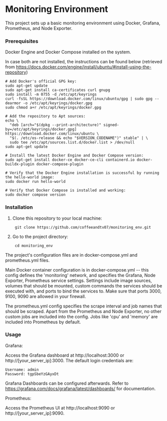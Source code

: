 # Monitoring Environment

This project sets up a basic monitoring environment using Docker, Grafana, Prometheus, and Node Exporter.

### Prerequisites

Docker Engine and Docker Compose installed on the system. 

In case both are not installed, the instructions can be found below (retrieved from https://docs.docker.com/engine/install/ubuntu/#install-using-the-repository)

    # Add Docker's official GPG key:
    sudo apt-get update
    sudo apt-get install ca-certificates curl gnupg
    sudo install -m 0755 -d /etc/apt/keyrings
    curl -fsSL https://download.docker.com/linux/ubuntu/gpg | sudo gpg --dearmor -o /etc/apt/keyrings/docker.gpg
    sudo chmod a+r /etc/apt/keyrings/docker.gpg

    # Add the repository to Apt sources:
    echo \
      "deb [arch="$(dpkg --print-architecture)" signed-by=/etc/apt/keyrings/docker.gpg] https://download.docker.com/linux/ubuntu \
      "$(. /etc/os-release && echo "$VERSION_CODENAME")" stable" | \
      sudo tee /etc/apt/sources.list.d/docker.list > /dev/null
    sudo apt-get update

    # Install the latest Docker Engine and Docker Compose version:
    sudo apt-get install docker-ce docker-ce-cli containerd.io docker-buildx-plugin docker-compose-plugin

    # Verify that the Docker Engine installation is successful by running the hello-world image:
    sudo docker run hello-world

    # Verify that Docker Compose is installed and working: 
    sudo docker compose version

### Installation

1. Clone this repository to your local machine:
      
        git clone https://github.com/coffeeandtv07/monitoring_env.git
      

2. Go to the project directory:

        cd monitoring_env

The project's configuration files are in docker-compose.yml and prometheus.yml files. 

Main Docker container configuration is in docker-compose.yml -- this config defines the 'monitoring' network, and specifies the Grafana, Node Exporter, Prometheus service settings.
Settings include image sources, volumes that should be mounted, custom commands the services should be executed with, and ports to bind the services to.
Make sure that ports 3000, 9100, 9090 are allowed in your firewall.

The prometheus.yml config specifies the scrape interval and job names that should be scraped. Apart from the Prometheus and Node Exporter, no other custom jobs are included into the config.
Jobs like 'cpu' and 'memory' are included into Prometheus by default.

### Usage

Grafana: 

Access the Grafana dashboard at http://localhost:3000 or http://[your_server_ip]:3000. 
The default login credentials are:

    Username: admin
    Password: tgpSbeYzGAyxDt
  
Grafana Dashboards can be configured afterwards. Refer to https://grafana.com/docs/grafana/latest/dashboards/ for documentation.

Prometheus: 

Access the Prometheus UI at http://localhost:9090 or http://[your_server_ip]:9090.
